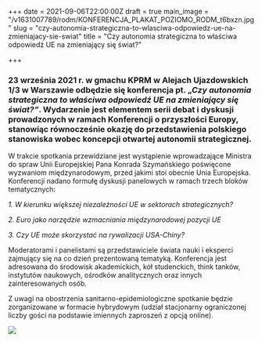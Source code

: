 +++
date = 2021-09-06T22:00:00Z
draft = true
main_image = "/v1631007789/rodm/KONFERENCJA_PLAKAT_POZIOMO_RODM_t6bxzn.jpg"
slug = "czy-autonomia-strategiczna-to-wlasciwa-odpowiedz-ue-na-zmieniajacy-sie-swiat"
title = "Czy autonomia strategiczna to właściwa odpowiedź UE na zmieniający się świat?"

+++
### **23 września 2021 r. w gmachu KPRM w Alejach Ujazdowskich 1/3 w Warszawie odbędzie się konferencja pt. „_Czy autonomia strategiczna to właściwa odpowiedź UE na zmieniający się świat?”_. Wydarzenie jest elementem serii debat i dyskusji prowadzonych w ramach Konferencji o przyszłości Europy, stanowiąc równocześnie okazję do przedstawienia polskiego stanowiska wobec koncepcji otwartej autonomii strategicznej.**

W trakcie spotkania przewidziane jest wystąpienie wprowadzające Ministra do spraw Unii Europejskiej Pana Konrada Szymańskiego poświęcone wyzwaniom międzynarodowym, przed jakimi stoi obecnie Unia Europejska. Konferencji nadano formułę dyskusji panelowych w ramach trzech bloków tematycznych:

_1. W kierunku większej niezależności UE w sektorach strategicznych?_

_2. Euro jako narzędzie wzmacniania międzynarodowej pozycji UE_

_3. Czy UE może skorzystać na rywalizacji USA-Chiny?_

Moderatorami i panelistami są przedstawiciele świata nauki i eksperci zajmujący się na co dzień prezentowaną tematyką. Konferencja jest adresowana do środowisk akademickich, kół studenckich, think tanków, instytutów naukowych, ośrodków analitycznych oraz innych zainteresowanych osób.

Z uwagi na obostrzenia sanitarno-epidemiologiczne spotkanie będzie zorganizowane w formacie hybrydowym (udział stacjonarny ograniczonej liczby gości na podstawie imiennych zaproszeń z opcją online).

![](https://res.cloudinary.com/inspro/image/upload/v1631008222/rodm/KONFERENCJA_PLAKAT_PIONOWO_RODM_rw3xzd.jpg)